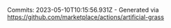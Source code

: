 Commits: 2023-05-10T10:15:56.931Z - Generated via https://github.com/marketplace/actions/artificial-grass
<br>
